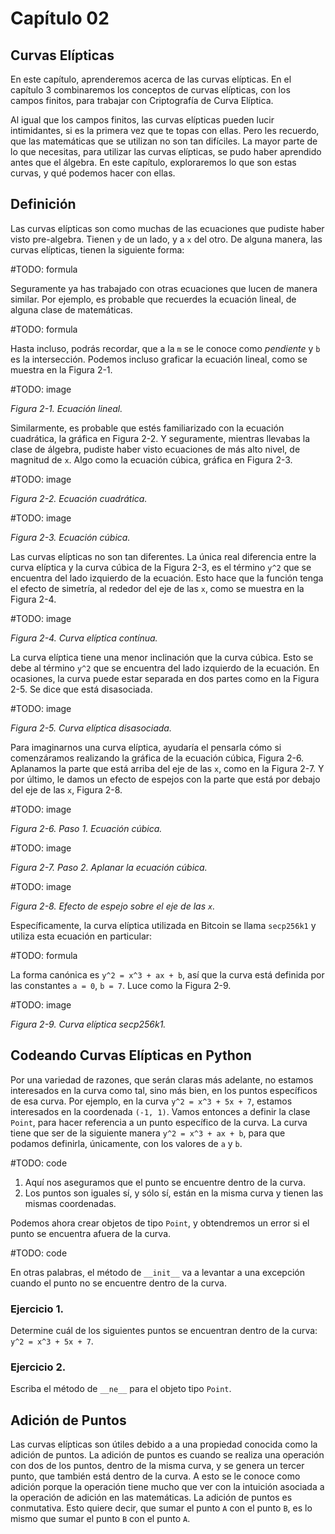 # Capítulo 02
## Curvas Elípticas

En este capítulo, aprenderemos acerca de las curvas elípticas. En el capítulo 3 combinaremos los conceptos de curvas elípticas, con los campos finitos, para trabajar con Criptografía de Curva Elíptica.

Al igual que los campos finitos, las curvas elípticas pueden lucir intimidantes, si es la primera vez que te topas con ellas. Pero les recuerdo, que las matemáticas que se utilizan no son tan difíciles. La mayor parte de lo que necesitas, para utilizar las curvas elípticas, se pudo haber aprendido antes que el álgebra. En este capítulo, exploraremos lo que son estas curvas, y qué podemos hacer con ellas.

## Definición

Las curvas elípticas son como muchas de las ecuaciones que pudiste haber visto pre-algebra. Tienen `y` de un lado, y a `x` del otro. De alguna manera, las curvas elípticas, tienen la siguiente forma:

#TODO: formula

Seguramente ya has trabajado con otras ecuaciones que lucen de manera similar. Por ejemplo, es probable que recuerdes la ecuación lineal, de alguna clase de matemáticas.

#TODO: formula

Hasta incluso, podrás recordar, que a la `m` se le conoce como *pendiente* y `b` es la intersección. Podemos incluso graficar la ecuación lineal, como se muestra en la Figura 2-1.

#TODO: image

*Figura 2-1. Ecuación lineal.*

Similarmente, es probable que estés familiarizado con la ecuación cuadrática, la gráfica en Figura 2-2. Y seguramente, mientras llevabas la clase de álgebra, pudiste haber visto ecuaciones de más alto nivel, de magnitud de `x`. Algo como la ecuación cúbica, gráfica en Figura 2-3.

#TODO: image

*Figura 2-2. Ecuación cuadrática.*

#TODO: image

*Figura 2-3. Ecuación cúbica.*

Las curvas elípticas no son tan diferentes. La única real diferencia entre la curva elíptica y la curva cúbica de la Figura 2-3, es el término `y^2` que se encuentra del lado izquierdo de la ecuación. Esto hace que la función tenga el efecto de simetría, al rededor del eje de las `x`, como se muestra en la Figura 2-4.

#TODO: image

*Figura 2-4. Curva elíptica contínua.*

La curva elíptica tiene una menor inclinación que la curva cúbica. Esto se debe al término `y^2` que se encuentra del lado izquierdo de la ecuación. En ocasiones, la curva puede estar separada en dos partes como en la Figura 2-5. Se dice que está disasociada. 

#TODO: image

*Figura 2-5. Curva elíptica disasociada.*

Para imaginarnos una curva elíptica, ayudaría el pensarla cómo si comenzáramos realizando la gráfica de la ecuación cúbica, Figura 2-6. Aplanamos la parte que está arriba del eje de las `x`, como en la Figura 2-7. Y por último, le damos un efecto de espejos con la parte que está por debajo del eje de las `x`, Figura 2-8.

#TODO: image

*Figura 2-6. Paso 1. Ecuación cúbica.*

#TODO: image

*Figura 2-7. Paso 2. Aplanar la ecuación cúbica.*

#TODO: image

*Figura 2-8. Efecto de espejo sobre el eje de las `x`.*

Específicamente, la curva elíptica utilizada en Bitcoin se llama `secp256k1` y utiliza esta ecuación en particular:

#TODO: formula

La forma canónica es `y^2 = x^3 + ax + b`, así que la curva está definida por las constantes `a = 0`, `b = 7`. Luce como la Figura 2-9.

#TODO: image

*Figura 2-9. Curva elíptica secp256k1.*

## Codeando Curvas Elípticas en Python

Por una variedad de razones, que serán claras más adelante, no estamos interesados en la curva como tal, sino más bien, en los puntos específicos de esa curva. Por ejemplo, en la curva `y^2 = x^3 + 5x + 7`, estamos interesados en la coordenada `(-1, 1)`. Vamos entonces a definir la clase `Point`, para hacer referencia a un punto específico de la curva. La curva tiene que ser de la siguiente manera `y^2 = x^3 + ax + b`, para que podamos definirla, únicamente, con los valores de `a` y `b`.

#TODO: code

1. Aquí nos aseguramos que el punto se encuentre dentro de la curva.
2. Los puntos son iguales sí, y sólo sí, están en la misma curva y tienen las mismas coordenadas.

Podemos ahora crear objetos de tipo `Point`, y obtendremos un error si el punto se encuentra afuera de la curva.

#TODO: code

En otras palabras, el método de `__init__` va a levantar a una excepción cuando el punto no se encuentre dentro de la curva.

### Ejercicio 1.

Determine cuál de los siguientes puntos se encuentran dentro de la curva: `y^2 = x^3 + 5x + 7`.

### Ejercicio 2.

Escriba el método de `__ne__` para el objeto tipo `Point`.

## Adición de Puntos

Las curvas elípticas son útiles debido a a una propiedad conocida como la adición de puntos. La adición de puntos es cuando se realiza una operación con dos de los puntos, dentro de la misma curva, y se genera un tercer punto, que también está dentro de la curva. A esto se le conoce como adición porque la operación tiene mucho que ver con la intuición asociada a la operación de adición en las matemáticas. La adición de puntos es conmutativa. Esto quiere decir, que sumar el punto `A` con el punto `B`, es lo mismo que sumar el punto `B` con el punto `A`.





